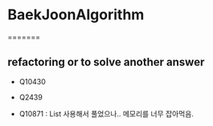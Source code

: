 # BaekJoonAlgorithm

=======

## refactoring or to solve another answer

- Q10430 

- Q2439

- Q10871 : List 사용해서 풀었으나.. 메모리를 너무 잡아먹음.

